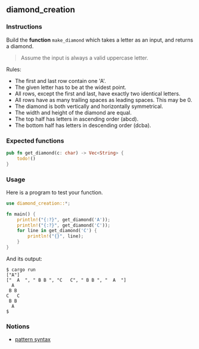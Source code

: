 ## diamond_creation

### Instructions

Build the **function** `make_diamond` which takes a letter as an input, and returns a diamond.
> Assume the input is always a valid uppercase letter.

Rules:

- The first and last row contain one 'A'.
- The given letter has to be at the widest point.
- All rows, except the first and last, have exactly two identical letters.
- All rows have as many trailing spaces as leading spaces. This may be 0.
- The diamond is both vertically and horizontally symmetrical.
- The width and height of the diamond are equal.
- The top half has letters in ascending order (abcd).
- The bottom half has letters in descending order (dcba).

### Expected functions

```rust
pub fn get_diamond(c: char) -> Vec<String> {
    todo!()
}
```

### Usage

Here is a program to test your function.

```rust
use diamond_creation::*;

fn main() {
    println!("{:?}", get_diamond('A'));
    println!("{:?}", get_diamond('C'));
    for line in get_diamond('C') {
        println!("{}", line);
    }
}
```

And its output:

```console
$ cargo run
["A"]
["  A  ", " B B ", "C   C", " B B ", "  A  "]
  A
 B B
C   C
 B B
  A
$
```

### Notions

- [pattern syntax](https://doc.rust-lang.org/book/ch18-03-pattern-syntax.html)
